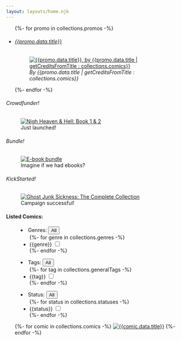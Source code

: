 ```yaml
---
layout: layouts/home.njk
---
```


<section class="promo-banner">
	<ul>
		{%- for promo in collections.promos -%} 
		<li data-title="{{promo.data.title}}"> 
		<h6 class="banner-title">
			<a href="{{promo.data.title | getUrlFromTitle : collections.comics}}"> {{promo.data.title}} </a>
		</h6>
		<figure class="banner-block">
			<a href="{{promo.data.title | getUrlFromTitle : collections.comics}}" class="banner-image">
				<img src="{{promo.data.image}}" alt="{{promo.data.title}}, by {{promo.data.title | getCreditsFromTitle : collections.comics}}" /> </a> 
			<figcaption class="banner-caption">
				<cite class="banner-credit">By {{promo.data.title | getCreditsFromTitle : collections.comics}}</cite> 
			</figcaption>
		</figure>
		</li>
		{%- endfor -%} 
	</ul>
</section>
<section class="campaigns">
	<!-- <div class="campaign">
		<h6 class="campaign-title">
			Sale! 
		</h6>
		<figure class="image-block">
			<a href="#"><img src="/img/CAMP_SALE.jpg" alt="50% off sale" style="filter: grayscale(100%) contrast(40%);" /></a> 
			<figcaption class="image-caption">
				Imagine if we had a sale 
			</figcaption>
		</figure>
	</div> --> 
	<div class="campaign">
		<h6 class="campaign-title">
			Crowd<wbr/>funder! 
		</h6>
		<figure class="image-block">
			<a href="https://www.kickstarter.com/projects/scottycomics/nigh-heaven-and-hell-book-1-and-2-kickstarter" target="_blank"><img src="/img/CAMP_NHH.jpg" alt="Nigh Heaven & Hell: Book 1 & 2" /></a> 
			<figcaption class="image-caption">
				Just launched! 
			</figcaption>
		</figure>
	</div>
	<div class="campaign">
		<h6 class="campaign-title">
			Bundle! 
		</h6>
		<figure class="image-block">
			<a href="#"><img src="/img/CAMP_EBOOKS.jpg" alt="E-book bundle" /></a> 
			<figcaption class="image-caption">
				Imagine if we had ebooks?
			</figcaption>
		</figure>
	</div>
	<div class="campaign">
		<h6 class="campaign-title">
			Kick<wbr>Started! 
		</h6>
		<figure class="image-block">
			<a href="https://www.kickstarter.com/projects/1344443281/ghost-junk-sickness-the-complete-series" target="_blank"><img src="/img/CAMP_GJR.jpg" alt="Ghost Junk Sickness: The Complete Collection" /></a> 
			<figcaption class="image-caption">
				Campaign successful! 
			</figcaption>
		</figure>
	</div>
</section>
<section class="comics">
	<h4 class="comics-title">
		Listed Comics: 
	</h4>
	<form id="comics-list-options">
	<menu class="comic-ops"> 
		<li class="comic-op" data-toggleblock="closed"><span class="op-title" data-toggler="active">Genres:</span>
		<button type="button" class="discloser-toggle" data-toggler="active" data-collection="genres">All</button> 
		<ul class="discloser-options-list">
			{%- for genre in collections.genres -%} 
			<li class="discloser-option">
				<label> 
					{{genre}}
					<input type="checkbox" name="genres" value="{{genre}}" />
				</label>
			</li>
			{%- endfor -%} 
		</ul>
		<li class="comic-op" data-toggleblock="closed"><span class="op-title" data-toggler="active">Tags:</span>
		<button type="button" class="discloser-toggle" data-toggler="active" data-collection="tags">All</button> 
		<ul class="discloser-options-list">
			{%- for tag in collections.generalTags -%} 
			<li class="discloser-option">
				<label> 
					{{tag}}
					<input type="checkbox" name="generalTags" value="{{tag}}" />
				</label>
			</li>
			{%- endfor -%} 
		</ul>
		</li>
		<li class="comic-op" data-toggleblock="closed"><span class="op-title" data-toggler="active">Status:</span>
		<button type="button" class="discloser-toggle" data-toggler="active" data-collection="statuses">All</button> 
		<ul class="discloser-options-list">
			{%- for status in collections.statuses -%} 
			<li class="discloser-option">
				<label> 
					{{status}}
					<input type="checkbox" name="statuses" value="{{status}}" />
				</label>
			</li>
			{%- endfor -%} 
		</ul>
		</li>
	</menu>
	</form>
	<div class="comic-grid-box">
		<ul class="comic-grid">
			{%- for comic in collections.comics -%}
			<li{% if page.url== comic.url %} aria-current="page" {% endif %} data-title="{{comic.data.title}}">
				<a class="comic-thumb" href='{{ comic.url }}'><img src='{{comic.data.thumbnail}}' alt='{{comic.data.title}}' /></a>
			</li>
			{%- endfor -%} 
		</ul>
	</div>
</section>
<script type="module" src="/js/randompromo.js"></script>
<script type="module" src="/js/togglers.js"></script>
